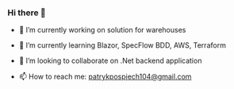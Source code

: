 ### Hi there 👋

- 🔭 I’m currently working on solution for warehouses
- 🌱 I’m currently learning Blazor, SpecFlow BDD, AWS, Terraform
- 👯 I’m looking to collaborate on .Net backend application

- 📫 How to reach me: patrykpospiech104@gmail.com
<!--
**PatrykPospiech/PatrykPospiech** is a ✨ _special_ ✨ repository because its `README.md` (this file) appears on your GitHub profile.

Here are some ideas to get you started:

- 🔭 I’m currently working on solution for warehouses
- 🌱 I’m currently learning ...
- 👯 I’m looking to collaborate on ...
- 🤔 I’m looking for help with ...
- 💬 Ask me about ...
- 📫 How to reach me: ...
- 😄 Pronouns: ...
- ⚡ Fun fact: ...
-->
